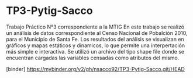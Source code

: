 # TP3-Pytig-Sacco
Trabajo Práctico N°3 correspondiente a la MTIG
En este trabajo se realizó un análisis de datos correspondiente al Censo Nacional de Pobalción 2010, para el Municipio de Santa Fe.
Los resultados del análisis se visualizan en gráficos y mapas estáticos y dinamicos, lo que permite una interpertación más simple e interactiva.
Se utilizó un archivo del tipo shape file donde se encuentran cargadas las variables censadas como atributos del mismo.

[binder] https://mybinder.org/v2/gh/nsacco92/TP3-Pytig-Sacco.git/HEAD

